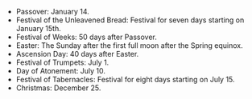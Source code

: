 - Passover: January 14.
- Festival of the Unleavened Bread: Festival for seven days starting on January 15th.
- Festival of Weeks: 50 days after Passover.
- Easter: The Sunday after the first full moon after the Spring equinox. 
- Ascension Day: 40 days after Easter.
- Festival of Trumpets: July 1.
- Day of Atonement: July 10.
- Festival of Tabernacles: Festival for eight days starting on July 15.
- Christmas: December 25.
